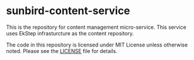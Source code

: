 # sunbird-content-service

This is the repository for content management micro-service. This service uses EkStep infrasturcture as the content repository.

The code in this repository is licensed under MIT License unless otherwise noted. Please see the [LICENSE](https://github.com/project-sunbird/sunbird-content-service/blob/master/LICENSE) file for details.
